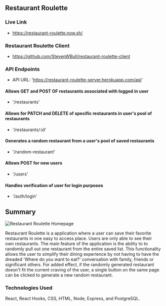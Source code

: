## Restaurant Roulette

### Live Link

* https://restaurant-roulette.now.sh/

### Restaurant Roulette Client

* https://github.com/StevenWBull/restaurant-roulette-client

### API Endpoints

* API URL: 'https://restaurant-roulette-server.herokuapp.com/api'

#### Allows GET and POST OF restaurants associated with logged in user 
* '/restaurants'

#### Allows for PATCH and DELETE of specific restaurants in user's pool of restaurants
* '/restaurants/:id'

#### Generates a random restaurant from a user's pool of saved restaurants
* '/random-restaurant'

#### Allows POST for new users

* '/users'

#### Handles verification of user for login purposes

* '/auth/login'

## Summary

![Restaurant Roulette Homepage](https://i.imgur.com/QwfS6Wa.jpg)

Restaurant Roulette is a application where a user can save their favorite restaurants in one easy to access place. Users are only able to see their own restaurants. The main feature of the application is the ability to to randomly pull out one restaurant from the entire saved list. This functionality allows the user to simplify their dining experience by not having to have the dreaded 'Where do you want to eat?' conversation with family, friends or significant others. For added effect, if the randomly generated restaurant doesn't fit the current craving of the user, a single button on the same page can be clicked to generate a new random restaurant.

### Technologies Used

React, React Hooks, CSS, HTML, Node, Express, and PostgreSQL.